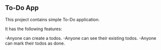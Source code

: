 ## To-Do App

This project contains simple To-Do application.

It has the following features:

-Anyone can create a todos.
-Anyone can see their existing todos.
-Anyone can mark their todos as done.
